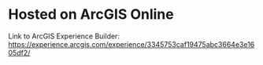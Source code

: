 # Hosted on ArcGIS Online

Link to ArcGIS Experience Builder: https://experience.arcgis.com/experience/3345753caf19475abc3664e3e1605df2/
